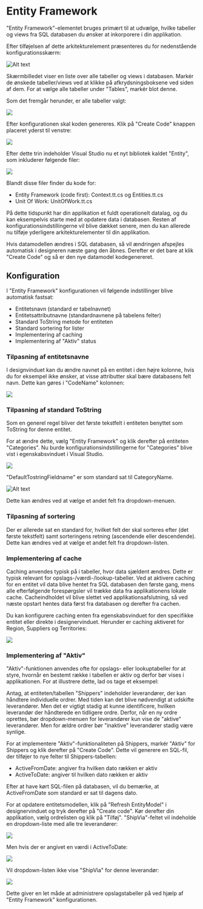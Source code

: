 # Entity Framework

"Entity Framework"-elementet bruges primært til at udvælge, hvilke tabeller og views fra SQL databasen du ønsker at inkorporere i din applikation.

Efter tilføjelsen af dette arkitekturelement præsenteres du for nedenstående konfigurationsskærm:

![Alt text](media/entityframework-1.png)

Skærmbilledet viser en liste over alle tabeller og views i databasen. Markér de ønskede tabeller/views ved at klikke på afkrydsningsboksene ved siden af dem. For at vælge alle tabeller under "Tables", markér blot denne.

Som det fremgår herunder, er alle tabeller valgt:

![](../media/sqltoentity_1.png)

Efter konfigurationen skal koden genereres. Klik på "Create Code" knappen placeret yderst til venstre:

![](../media/sqltoentity_2.png)

Efter dette trin indeholder Visual Studio nu et nyt bibliotek kaldet "Entity", som inkluderer følgende filer:

![](../media/sqltoentity_3.png)

Blandt disse filer finder du kode for:

- Entity Framework (code first): Context.tt.cs og Entities.tt.cs
- Unit Of Work: UnitOfWork.tt.cs

På dette tidspunkt har din applikation et fuldt operationelt datalag, og du kan eksempelvis starte med at opdatere data i databasen. Resten af konfigurationsindstillingerne vil blive dækket senere, men du kan allerede nu tilføje yderligere arkitekturelementer til din applikation.

Hvis datamodellen ændres i SQL databasen, så vil ændringen afspejles automatisk i designeren næste gang den åbnes. Derefter er det bare at klik "Create Code" og så er den nye datamodel kodegenereret.

## Konfiguration

I "Entity Framework" konfigurationen vil følgende indstillinger blive automatisk fastsat:

- Entitetsnavn (standard er tabelnavnet)
- Entitetsattributnavne (standardnavnene på tabelens felter)
- Standard ToString metode for entiteten
- Standard sortering for lister
- Implementering af caching
- Implementering af "Aktiv" status

### Tilpasning af entitetsnavne

I designvinduet kan du ændre navnet på en entitet i den højre kolonne, hvis du for eksempel ikke ønsker, at visse attributter skal bære databasens felt navn. Dette kan gøres i "CodeName" kolonnen:

![](../media/sqltoentity_4.png)

### Tilpasning af standard ToString

Som en generel regel bliver det første tekstfelt i entiteten benyttet som ToString for denne entitet.

For at ændre dette, vælg "Entity Framework" og klik derefter på entiteten "Categories". Nu burde konfigurationsindstillingerne for "Categories" blive vist i egenskabsvinduet i Visual Studio.

![](../media/sqltoentity_5.png)

"DefaultTostringFieldname" er som standard sat til CategoryName. 

![Alt text](media/entityframework-2.png)

Dette kan ændres ved at vælge et andet felt fra dropdown-menuen. 

### Tilpasning af sortering

Der er allerede sat en standard for, hvilket felt der skal sorteres efter (det første tekstfelt) samt sorteringens retning (ascendende eller descendende). Dette kan ændres ved at vælge et andet felt fra dropdown-listen.

### Implementering af cache

Caching anvendes typisk på i tabeller, hvor data sjældent ændres. Dette er typisk relevant for opslags-/værdi-/lookup-tabeller. Ved at aktivere caching for en entitet vil data blive hentet fra SQL databasen den første gang, mens alle efterfølgende forespørgsler vil trække data fra applikationens lokale cache. Cacheindholdet vil blive slettet ved applikationsafslutning, så ved næste opstart hentes data først fra databasen og derefter fra cachen.

Du kan konfigurere caching enten fra egenskabsvinduet for den specifikke entitet eller direkte i designervinduet. Herunder er caching aktiveret for Region, Suppliers og Territories:

![](../media/sqltoentity_7.png)

### Implementering af "Aktiv"

"Aktiv"-funktionen anvendes ofte for opslags- eller lookuptabeller for at styre, hvornår en bestemt række i tabellen er aktiv og derfor bør vises i applikationen. For at illustrere dette, lad os tage et eksempel:

Antag, at entiteten/tabellen "Shippers" indeholder leverandører, der kan håndtere individuelle ordrer. Med tiden kan det blive nødvendigt at udskifte leverandører. Men det er vigtigt stadig at kunne identificere, hvilken leverandør der håndterede en tidligere ordre. Derfor, når en ny ordre oprettes, bør dropdown-menuen for leverandører kun vise de "aktive" leverandører. Men for ældre ordrer bør "inaktive" leverandører stadig være synlige.

For at implementere "Aktiv"-funktionaliteten på Shippers, markér "Aktiv" for Shippers og klik derefter på "Create Code". Dette vil generere en SQL-fil, der tilføjer to nye felter til Shippers-tabellen:

- ActiveFromDate: angiver fra hvilken dato rækken er aktiv
- ActiveToDate: angiver til hvilken dato rækken er aktiv

Efter at have kørt SQL-filen på databasen, vil du bemærke, at ActiveFromDate som standard er sat til dagens dato.

For at opdatere entitetsmodellen, klik på "Refresh EntityModel" i designervinduet og tryk derefter på "Create code". Kør derefter din applikation, vælg ordrelisten og klik på "Tilføj". "ShipVia"-feltet vil indeholde en dropdown-liste med alle tre leverandører:

![](../media/sqltoentity_8.png)

Men hvis der er angivet en værdi i ActiveToDate:

![](../media/sqltoentity_9.png)

Vil dropdown-listen ikke vise "ShipVia" for denne leverandør:

![](../media/sqltoentity_10.png)

Dette giver en let måde at administrere opslagstabeller på ved hjælp af "Entity Framework" konfigurationen.
